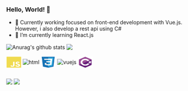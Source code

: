 ### Hello, World! 👋

- 🔭 Currently working focused on front-end development with Vue.js. However, i also develop a rest api using C#
- 🌱 I’m currently learning React.js

<div style="display: inline_block">
  <img align="center" src="https://github-readme-stats.vercel.app/api?username=fidelissjr&show_icons=true&include_all_commits=true&theme=slateorange&hide_border=true" alt="Anurag's github stats" /> 
<img align="center" src="https://github-readme-stats.vercel.app/api/top-langs/?username=fidelissjr&layout=compact&theme=slateorange&hide_border=true" /> 
</div>

<div style="display: inline_block"><br>
  <img title="JavaScript" align="center" alt="js" height="30" width="40" src="https://raw.githubusercontent.com/devicons/devicon/master/icons/javascript/javascript-plain.svg">
  <img align="center" title="HTML" alt="html" height="30" width="40" src="https://cdn.jsdelivr.net/gh/devicons/devicon/icons/html5/html5-original.svg">
  <img align="center" alt="css" title="CSS" height="30" width="40" src="https://raw.githubusercontent.com/devicons/devicon/master/icons/css3/css3-original.svg">
  <img align="center" title="Vue.js" alt="vuejs" height="30" width="40" src="https://cdn.jsdelivr.net/gh/devicons/devicon/icons/vuejs/vuejs-original.svg"> 
  <img align="center" alt="csharp" title="Csharp" height="30" width="40" src="https://raw.githubusercontent.com/devicons/devicon/master/icons/csharp/csharp-original.svg">
</div>

##

<div> 
  <a href="https://instagram.com/andrefidelis_" target="_blank"><img src="https://img.shields.io/badge/Instagram-E4405F?style=for-the-badge&logo=instagram&logoColor=white" target="_blank"></a>
  <a href="https://www.linkedin.com/in/andre-fidelis/" target="_blank"><img src="https://img.shields.io/badge/LinkedIn-0077B5?style=for-the-badge&logo=linkedin&logoColor=white" target="_blank"></a>
</div>



